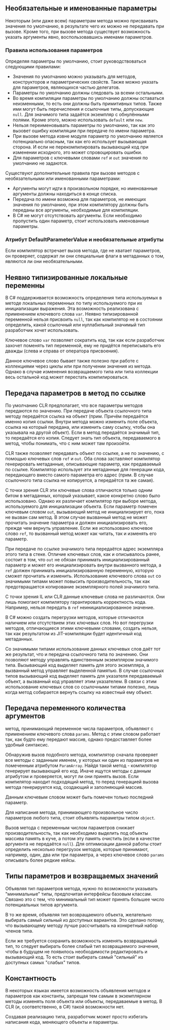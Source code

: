 ## Необязательные и именованные параметры

Некоторым (или даже всем) параметрам метода можно присваивать значения по умолчанию, в результате чего их можно не передавать при вызове. Кроме того, при вызове метода существует возможность указать аргументы явно, воспользовавшись именами параметров. 

### Правила использования параметров

Определяя параметры по умолчанию, стоит руководствоваться следующими правилами:
- Значения по умолчанию можно указывать для методов, конструкторов и параметрических свойств. Также можно указать для параметров, являющихся частью делегатов.
- Параметры по умолчанию должны следовать за всеми остальными.
- Во время компиляции параметры по умолчанию должны оставаться неизменными, то есть они должны быть примитивных типов. Также ими могут быть перечисления и ссылочные типы, допускающие `null`. Для значимого типа задаётся экземпляр с обнулёнными полями. Кроме этого, можно использовать `default` или `new`.
- Нельзя переименовывать параметры по умолчанию, так как это вызовет ошибку компиляции при передаче по имени параметра.
- При вызове метода извне модуля параметр по умолчанию является потенциально опасным, так как его использует вызывающая сторона. И если не перекомпилировать вызывающий код при изменении исходного, это может спровоцировать ошибки.
- Для параметров с ключевыми словами `ref` и `out` значения по умолчанию не задаются.

Существуют дополнительные правила при вызове методов с необязательными или именованными параметрами:
- Аргументы могут идти в произвольном порядке, но именованные аргументы должны находиться в конце списка.
- Передача по имени возможна для параметров, не имеющих значения по умолчанию, при этом компилятору должны быть переданы все аргументы, необходимые для компиляции.
- В C# не могут отсутствовать аргументы. Если необходимо пропустить один параметр, стоит использовать именованные параметры.

### Атрибут DefaultParameterValue и необязательные атрибуты

Если компилятор встречает вызов метода, где не хватает параметров, он проверяет, содержат ли они специальные флаги в метаданных о том, являются ли они необязательными.

## Неявно типизированные локальные переменны

В C# поддерживается возможность определения типа используемых в методе локальных переменных по типу используемого при их инициализации выражения. Эта возможность реализована с применением ключевого слова `var`. Неявно типизированной переменной нельзя присвоить `null`, так как компилятор не в состоянии определить, какой ссылочный или нуллабильный значимый тип разработчик хочет использовать.

Ключевое слово `var` позволяет сократить код, так как если разработчик захочет поменять тип переменной, ему не придётся переписывать его дважды (слева и справа от оператора присвоения).

Данное ключевое слово бывает также полезно при работе с коллекциями через циклы или при получении значения из метода. Однако в случае изменения возвращаемого типа или типа коллекции весь остальной код может перестать компилироваться.

## Передача параметров в метод по ссылке

По умолчанию CLR предполагает, что все параметры методов передаются по значению. При передаче объекта ссылочного типа методу передаётся ссылка на объект (прим. Причём передаётся именно копия ссылки. Внутри метода можно изменить поле объекта, ссылка на который передана, или изменить саму ссылку, чтобы она указывала на другой объект). Если в метод передаётся значимый тип, то передаётся его копия. Следует знать тип объекта, передаваемого в метод, чтобы понимать, что с ним может там произойти. 

CLR также позволяет передавать объект по ссылке, а не по значению, с помощью ключевых слов `ref` и `out`. Оба слова заставляют компилятор генерировать метаданные, описывающие параметр, как предаваемый по ссылке. Компилятор использует эти метаданные для генерации кода, передающего вместо самого параметра его адрес (прим. В случае ссылочного типа ссылка не копируется, а передаётся та же самая).

С точки зрения CLR эти ключевые слова отличаются только одним битом в метаданных, который указывает, какое конкретно слово было использовано. Однако их различает компилятор при выборе метода, используемого для инициализации объекта. Если параметр помечен ключевым словом `out`, вызывающий метод не инициализирует его, пока не вызван сам метод. В этом случае вызванный метод не может прочитать значение параметра и должен инициализировать его, прежде чем вернуть управление. Если же использовано ключевое слово `ref`, то вызванный метод может как читать, так и изменять его параметр.

При передаче по ссылке значимого типа передаётся адрес экземпляра этого типа в стеке. Отличие ключевых слов, как и описывалось ранее, состоит в том, что `out` не обязан принимать инициализированный параметр и может его инициализировать внутри вызванного метода, а `ref` должен принимать инициализированную переменную, которую сможет прочитать и изменить. Использование ключевого слова `out` со значимыми типами может повысить производительность, так как предотвращается копирование экземплярного полей значимого типа.

С точки зрения IL или CLR данные ключевые слова не различаются. Они лишь помогают компилятору гарантировать корректность кода. Например, нельзя передать в `ref` неинициализированное значение.

В C# можно создать перегрузки методов, которые отличаются наличием или отсутствием этих ключевых слов. Но вот перегрузки методов, отличающиеся этими ключевыми словами, создать нельзя, так как результатом из JIT-компиляции будет идентичный код метаданных.

Со значимыми типами использование данных ключевых слов даёт тот же результат, что и передача ссылочного типа по значению. Они позволяют методу управлять единственным экземпляром значимого типа. Вызывающий код выделяет память для этого экземпляра, а вызванный метод управляет выделенной памятью. В случае ссылочных типов вызывающий код выделяет память для указателя передаваемый объект, а вызванный код управляет этим указателем. В связи с этим использование ключевых слов со ссылочными типами полезно, лишь когда метод собирается вернуть ссылку на известный ему объект.

## Передача переменного количества аргументов

метод, принимающий переменное числа параметров, объявляют с применением ключевого слова `params`. Метод с этим словом работает так, как будто ему передают массив, однако предоставляет более удобный синтаксис.

Обнаружив вызов подобного метода, компилятор сначала проверяет все методы с заданным именем, у которых ни один из параметров не помеченным атрибутом `ParamArray`. Найдя такой метод - компилятор генерирует вызывающий его код. Иначе ищутся методы с данным атрибутом и проверяется, могут ли они принять вызов. Если компилятор находит подходящий метод, то перед генерацией вызова метода генерируется код, создающий и заполняющий массив.

Данным ключевым словом может быть помечен только последний параметр.

Для написания метода, принимающего произвольное число параметров любого типа, стоит объявлять параметры типом `object`.

Вызов метода с переменным числом параметров снижает производительность, так как необходимо выделить под объекты массива память в куче, а потом эту память очистить (если в качестве аргумента не передаётся `null`). Для оптимизации данной работы стоит определить несколько перегрузок методов, которые принимают, например, один, два или три параметра, а через ключевое слово `params` описывать более редкие кейсы.

## Типы параметров и возвращаемых значений

Объявляя тип параметров метода, нужно по возможности указывать "минимальные" типы, предпочитая интерфейсы базовым классам. Связано это с тем, что минимальный тип может принять большее число потенциальных типов аргумента.

В то же время, объявляя тип возвращаемого объекта, желательно выбирать самый сильный из доступных вариантов. Это сделано потому, что вызывающему методу лучше рассчитывать на конкретный набор членов типа.

Если же требуется сохранить возможность изменять возвращаемый тип, то следует выбирать более слабый тип возвращаемого значения, чтобы в будущем не появилось необходимости редактировать и вызывающий код. То есть стоит выбирать самый "сильный" из доступных самых "слабых" типов.

## Константность

В некоторых языках имеется возможность объявления методов и параметров как константы, запрещая тем самым в экземплярном методы изменять поля объекта или объекты, передаваемые в метод. В CLR (и, соответственно, в C#) такой возможности нет.

Создавая реализацию типа, разработчик может просто избегать написания кода, меняющего объекты и параметры.
